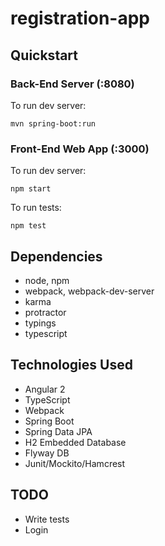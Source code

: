 # registration-app

## Quickstart

### Back-End Server (:8080)

To run dev server:

```
mvn spring-boot:run
```

### Front-End Web App (:3000)

To run dev server:

```
npm start
```

To run tests:

```
npm test
```

## Dependencies
* node, npm
* webpack, webpack-dev-server
* karma
* protractor
* typings
* typescript

## Technologies Used
* Angular 2
* TypeScript
* Webpack
* Spring Boot
* Spring Data JPA
* H2 Embedded Database
* Flyway DB
* Junit/Mockito/Hamcrest

## TODO
* Write tests
* Login

